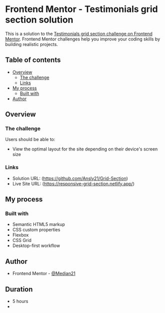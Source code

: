 # Frontend Mentor - Testimonials grid section solution

This is a solution to the [Testimonials grid section challenge on Frontend Mentor](https://www.frontendmentor.io/solutions/testimonials-grid-section-Kz-GSaJHo-). Frontend Mentor challenges help you improve your coding skills by building realistic projects. 

## Table of contents

- [Overview](#overview)
  - [The challenge](#the-challenge)
  - [Links](#links)
- [My process](#my-process)
  - [Built with](#built-with)
- [Author](#author)


## Overview

### The challenge

Users should be able to:

- View the optimal layout for the site depending on their device's screen size

### Links

- Solution URL: (https://github.com/Ansly21/Grid-Section)
- Live Site URL: (https://responsive-grid-section.netlify.app/)

## My process

### Built with

- Semantic HTML5 markup
- CSS custom properties
- Flexbox
- CSS Grid
- Desktop-first workflow


## Author

- Frontend Mentor - [@Median21](https://www.frontendmentor.io/profile/Median21)

## Duration
- 5 hours
- 